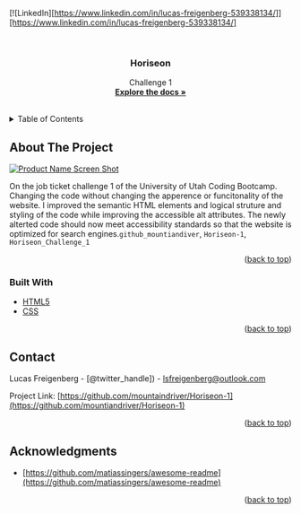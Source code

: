 <div id="top"></div>
<!--
*** Thanks for checking out the Best-README-Template. If you have a suggestion
*** that would make this better, please fork the repo and create a pull request
*** or simply open an issue with the tag "enhancement".
*** Don't forget to give the project a star!
*** Thanks again! Now go create something AMAZING! :D
-->



<!-- PROJECT SHIELDS -->
<!--
*** I'm using markdown "reference style" links for readability.
*** Reference links are enclosed in brackets [ ] instead of parentheses ( ).
*** See the bottom of this document for the declaration of the reference variables
*** for contributors-url, forks-url, etc. This is an optional, concise syntax you may use.
*** https://www.markdownguide.org/basic-syntax/#reference-style-links
-->

[![LinkedIn][https://www.linkedin.com/in/lucas-freigenberg-539338134/]][https://www.linkedin.com/in/lucas-freigenberg-539338134/]



<!-- PROJECT LOGO -->
<br />
<div align="center">

<h3 align="center">Horiseon</h3>

  <p align="center">
    Challenge 1
    <br />
    <a href="https://github.com/github_mountiandriver/Horiseon-1"><strong>Explore the docs »</strong></a>
    <br />
    <br />
</div>



<!-- TABLE OF CONTENTS -->
<details>
  <summary>Table of Contents</summary>
  <ol>
    <li>
      <a href="#about-the-project">About The Project</a>
      <ul>
        <li><a href="#built-with">Built With</a></li>
      </ul>
    </li>
    <li><a href="#contact">Contact</a></li>
    <li><a href="#acknowledgments">Acknowledgments</a></li>
  </ol>
</details>



<!-- ABOUT THE PROJECT -->
## About The Project

[![Product Name Screen Shot][product-screenshot]](https://example.com)

On the job ticket challenge 1 of the University of Utah Coding Bootcamp.  Changing the code without changing the apperence or funcitonality of the website. I improved the semantic HTML elements and logical struture and styling of the code while improving the accessible alt attributes. The newly alterted code should now meet accessibility standards so that the website is optimized for search engines.`github_mountiandiver`, `Horiseon-1`, `Horiseon_Challenge_1`

<p align="right">(<a href="#top">back to top</a>)</p>



### Built With

* [HTML5](HTML5)
* [CSS](CSS)

<p align="right">(<a href="#top">back to top</a>)</p>


<!-- CONTACT -->
## Contact

Lucas Freigenberg - [@twitter_handle]) - lsfreigenberg@outlook.com

Project Link: [https://github.com/mountaindriver/Horiseon-1](https://github.com/mountiandriver/Horiseon-1)

<p align="right">(<a href="#top">back to top</a>)</p>



<!-- ACKNOWLEDGMENTS -->
## Acknowledgments

* [https://github.com/matiassingers/awesome-readme](https://github.com/matiassingers/awesome-readme)


<p align="right">(<a href="#top">back to top</a>)</p>



<!-- MARKDOWN LINKS & IMAGES -->
<!-- https://www.markdownguide.org/basic-syntax/#reference-style-links -->
[contributors-shield]: https://img.shields.io/github/contributors/github_username/repo_name.svg?style=for-the-badge
[contributors-url]: https://github.com/github_username/repo_name/graphs/contributors
[forks-shield]: https://img.shields.io/github/forks/github_username/repo_name.svg?style=for-the-badge
[forks-url]: https://github.com/github_username/repo_name/network/members
[stars-shield]: https://img.shields.io/github/stars/github_username/repo_name.svg?style=for-the-badge
[stars-url]: https://github.com/github_username/repo_name/stargazers
[issues-shield]: https://img.shields.io/github/issues/github_username/repo_name.svg?style=for-the-badge
[issues-url]: https://github.com/github_username/repo_name/issues
[license-shield]: https://img.shields.io/github/license/github_username/repo_name.svg?style=for-the-badge
[license-url]: https://github.com/github_username/repo_name/blob/master/LICENSE.txt
[linkedin-shield]: https://img.shields.io/badge/-LinkedIn-black.svg?style=for-the-badge&logo=linkedin&colorB=555
[linkedin-url]: https://linkedin.com/in/linkedin_username
[product-screenshot]: images/screenshot.png